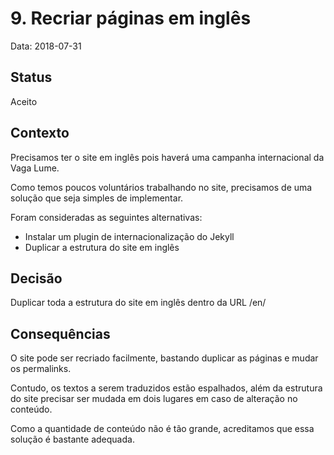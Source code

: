 # 9. Recriar páginas em inglês

Data: 2018-07-31

## Status

Aceito

## Contexto

Precisamos ter o site em inglês pois haverá uma campanha internacional
da Vaga Lume.

Como temos poucos voluntários trabalhando no site, precisamos de uma solução que
seja simples de implementar.

Foram consideradas as seguintes alternativas:

- Instalar um plugin de internacionalização do Jekyll
- Duplicar a estrutura do site em inglês

## Decisão

Duplicar toda a estrutura do site em inglês dentro da URL /en/

## Consequências

O site pode ser recriado facilmente, bastando duplicar as páginas e mudar os
permalinks.

Contudo, os textos a serem traduzidos estão espalhados, além da estrutura do site
precisar ser mudada em dois lugares em caso de alteração no conteúdo.

Como a quantidade de conteúdo não é tão grande, acreditamos que essa solução é bastante
adequada.

